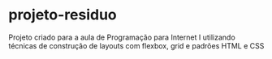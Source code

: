 # projeto-residuo
 Projeto criado para a aula de Programação para Internet I utilizando técnicas de construção de layouts com flexbox, grid e padrões HTML e CSS
